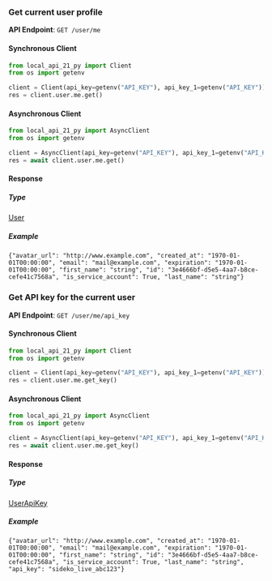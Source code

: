 
### Get current user profile <a name="get"></a>



**API Endpoint**: `GET /user/me`

#### Synchronous Client

```python
from local_api_21_py import Client
from os import getenv

client = Client(api_key=getenv("API_KEY"), api_key_1=getenv("API_KEY"))
res = client.user.me.get()

```

#### Asynchronous Client

```python
from local_api_21_py import AsyncClient
from os import getenv

client = AsyncClient(api_key=getenv("API_KEY"), api_key_1=getenv("API_KEY"))
res = await client.user.me.get()

```

#### Response

##### Type
[User](/local_api_21_py/types/models/user.py)

##### Example
`{"avatar_url": "http://www.example.com", "created_at": "1970-01-01T00:00:00", "email": "mail@example.com", "expiration": "1970-01-01T00:00:00", "first_name": "string", "id": "3e4666bf-d5e5-4aa7-b8ce-cefe41c7568a", "is_service_account": True, "last_name": "string"}`

### Get API key for the current user <a name="get_key"></a>



**API Endpoint**: `GET /user/me/api_key`

#### Synchronous Client

```python
from local_api_21_py import Client
from os import getenv

client = Client(api_key=getenv("API_KEY"), api_key_1=getenv("API_KEY"))
res = client.user.me.get_key()

```

#### Asynchronous Client

```python
from local_api_21_py import AsyncClient
from os import getenv

client = AsyncClient(api_key=getenv("API_KEY"), api_key_1=getenv("API_KEY"))
res = await client.user.me.get_key()

```

#### Response

##### Type
[UserApiKey](/local_api_21_py/types/models/user_api_key.py)

##### Example
`{"avatar_url": "http://www.example.com", "created_at": "1970-01-01T00:00:00", "email": "mail@example.com", "expiration": "1970-01-01T00:00:00", "first_name": "string", "id": "3e4666bf-d5e5-4aa7-b8ce-cefe41c7568a", "is_service_account": True, "last_name": "string", "api_key": "sideko_live_abc123"}`
